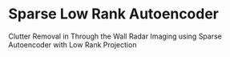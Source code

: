 # Sparse Low Rank Autoencoder
 Clutter Removal in Through the Wall Radar Imaging using Sparse Autoencoder with Low Rank Projection
